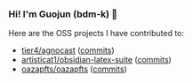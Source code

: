 ### Hi! I'm Guojun (bdm-k) 👋

Here are the OSS projects I have contributed to:
- [tier4/agnocast](https://github.com/tier4/agnocast) ([commits](https://github.com/tier4/agnocast/commits/main/?author=bdm-k))
- [artisticat1/obsidian-latex-suite](https://github.com/artisticat1/obsidian-latex-suite) ([commits](https://github.com/artisticat1/obsidian-latex-suite/commits/main/?author=bdm-k))
- [oazapfts/oazapfts](https://github.com/oazapfts/oazapfts) ([commits](https://github.com/oazapfts/oazapfts/commits/main/?author=bdm-k))

<!--
**bdm-k/bdm-k** is a ✨ _special_ ✨ repository because its `README.md` (this file) appears on your GitHub profile.

Here are some ideas to get you started:

- 🔭 I’m currently working on ...
- 🌱 I’m currently learning ...
- 👯 I’m looking to collaborate on ...
- 🤔 I’m looking for help with ...
- 💬 Ask me about ...
- 📫 How to reach me: ...
- 😄 Pronouns: ...
- ⚡ Fun fact: ...
-->
